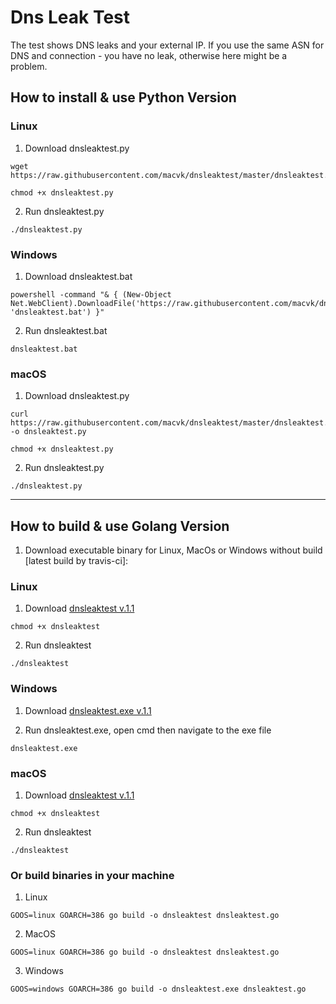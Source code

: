 # Dns Leak Test
The test shows DNS leaks and your external IP. If you use the same ASN for DNS and connection - you have no leak, otherwise here might be a problem.
                                                                                                           
## How to install & use Python Version                                                                                  

### Linux

1. Download dnsleaktest.py
```
wget https://raw.githubusercontent.com/macvk/dnsleaktest/master/dnsleaktest.py
```

```
chmod +x dnsleaktest.py
```

2. Run dnsleaktest.py
```
./dnsleaktest.py
```

### Windows

1. Download dnsleaktest.bat

```
powershell -command "& { (New-Object Net.WebClient).DownloadFile('https://raw.githubusercontent.com/macvk/dnsleaktest/master/dnsleaktest.bat', 'dnsleaktest.bat') }"
```

2. Run dnsleaktest.bat
```
dnsleaktest.bat
```

### macOS

1. Download dnsleaktest.py

```
curl https://raw.githubusercontent.com/macvk/dnsleaktest/master/dnsleaktest.py -o dnsleaktest.py
```

```
chmod +x dnsleaktest.py
```

2. Run dnsleaktest.py
```
./dnsleaktest.py
```


-----------------------------------------------------

## How to build & use Golang Version                                                                                  

1. Download executable binary for Linux, MacOs or Windows without build [latest build by travis-ci]:

### Linux

1. Download [dnsleaktest v.1.1](https://github.com/macvk/dnsleaktest/releases/download/v1.1/dnsleaktest)

```
chmod +x dnsleaktest
```

2. Run dnsleaktest
```
./dnsleaktest
```

### Windows

1. Download [dnsleaktest.exe v.1.1](https://github.com/macvk/dnsleaktest/releases/download/v1.1/dnsleaktest.exe)

2. Run dnsleaktest.exe, 
open cmd then navigate to the exe file
```
dnsleaktest.exe
```

### macOS

1. Download [dnsleaktest v.1.1](https://github.com/macvk/dnsleaktest/releases/download/v1.1/dnsleaktest)

```
chmod +x dnsleaktest
```

2. Run dnsleaktest
```
./dnsleaktest
```

### Or build binaries in your machine 

1. Linux 
```
GOOS=linux GOARCH=386 go build -o dnsleaktest dnsleaktest.go

```
2. MacOS

```
GOOS=linux GOARCH=386 go build -o dnsleaktest dnsleaktest.go
```
3. Windows

```
GOOS=windows GOARCH=386 go build -o dnsleaktest.exe dnsleaktest.go

```